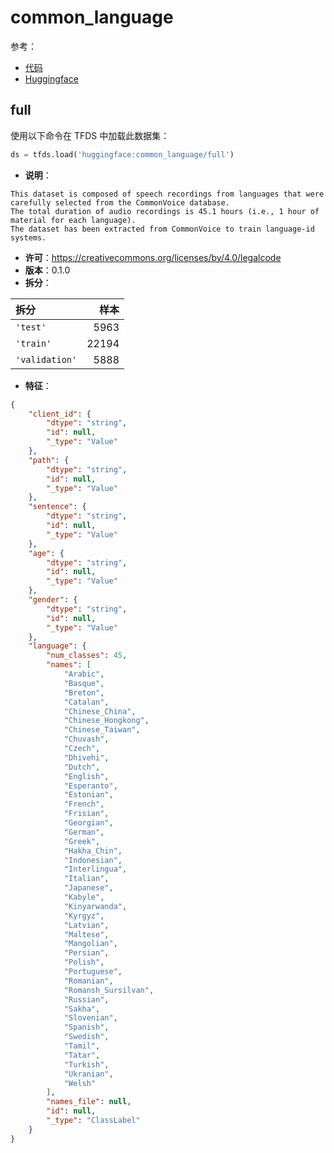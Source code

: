 # common_language

参考：

- [代码](https://github.com/huggingface/datasets/blob/master/datasets/common_language)
- [Huggingface](https://huggingface.co/datasets/common_language)

## full

使用以下命令在 TFDS 中加载此数据集：

```python
ds = tfds.load('huggingface:common_language/full')
```

- **说明**：

```
This dataset is composed of speech recordings from languages that were carefully selected from the CommonVoice database.
The total duration of audio recordings is 45.1 hours (i.e., 1 hour of material for each language).
The dataset has been extracted from CommonVoice to train language-id systems.
```

- **许可**：https://creativecommons.org/licenses/by/4.0/legalcode
- **版本**：0.1.0
- **拆分**：

拆分 | 样本
:-- | --:
`'test'` | 5963
`'train'` | 22194
`'validation'` | 5888

- **特征**：

```json
{
    "client_id": {
        "dtype": "string",
        "id": null,
        "_type": "Value"
    },
    "path": {
        "dtype": "string",
        "id": null,
        "_type": "Value"
    },
    "sentence": {
        "dtype": "string",
        "id": null,
        "_type": "Value"
    },
    "age": {
        "dtype": "string",
        "id": null,
        "_type": "Value"
    },
    "gender": {
        "dtype": "string",
        "id": null,
        "_type": "Value"
    },
    "language": {
        "num_classes": 45,
        "names": [
            "Arabic",
            "Basque",
            "Breton",
            "Catalan",
            "Chinese_China",
            "Chinese_Hongkong",
            "Chinese_Taiwan",
            "Chuvash",
            "Czech",
            "Dhivehi",
            "Dutch",
            "English",
            "Esperanto",
            "Estonian",
            "French",
            "Frisian",
            "Georgian",
            "German",
            "Greek",
            "Hakha_Chin",
            "Indonesian",
            "Interlingua",
            "Italian",
            "Japanese",
            "Kabyle",
            "Kinyarwanda",
            "Kyrgyz",
            "Latvian",
            "Maltese",
            "Mangolian",
            "Persian",
            "Polish",
            "Portuguese",
            "Romanian",
            "Romansh_Sursilvan",
            "Russian",
            "Sakha",
            "Slovenian",
            "Spanish",
            "Swedish",
            "Tamil",
            "Tatar",
            "Turkish",
            "Ukranian",
            "Welsh"
        ],
        "names_file": null,
        "id": null,
        "_type": "ClassLabel"
    }
}
```
